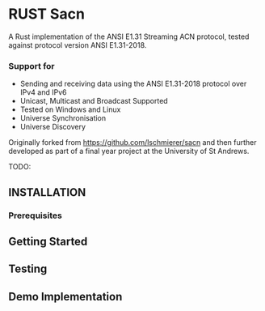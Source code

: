 # RUST Sacn
A Rust implementation of the ANSI E1.31 Streaming ACN protocol, tested against protocol version ANSI E1.31-2018. 

### Support for
* Sending and receiving data using the ANSI E1.31-2018 protocol over IPv4 and IPv6
* Unicast, Multicast and Broadcast Supported
* Tested on Windows and Linux
* Universe Synchronisation
* Universe Discovery

Originally forked from https://github.com/lschmierer/sacn and then further developed as part of a final year project at the University of St Andrews.

TODO:

## INSTALLATION
### Prerequisites
## Getting Started
## Testing
## Demo Implementation
